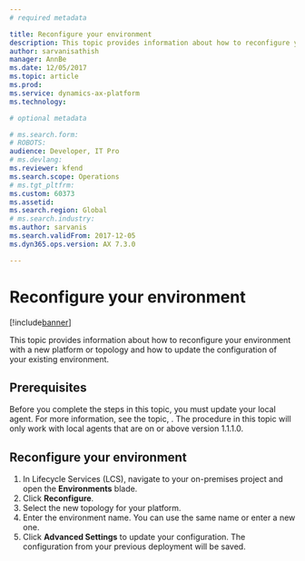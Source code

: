 ```yaml
---
# required metadata

title: Reconfigure your environment
description: This topic provides information about how to reconfigure your environment with a new platform or topology and how to update the configuration of your existing environment.
author: sarvanisathish
manager: AnnBe
ms.date: 12/05/2017
ms.topic: article
ms.prod: 
ms.service: dynamics-ax-platform
ms.technology: 

# optional metadata

# ms.search.form: 
# ROBOTS: 
audience: Developer, IT Pro
# ms.devlang: 
ms.reviewer: kfend
ms.search.scope: Operations
# ms.tgt_pltfrm: 
ms.custom: 60373
ms.assetid: 
ms.search.region: Global
# ms.search.industry: 
ms.author: sarvanis
ms.search.validFrom: 2017-12-05
ms.dyn365.ops.version: AX 7.3.0

---
```

# Reconfigure your environment

[!include[banner](../includes/banner.md)]

This topic provides information about how to reconfigure your environment with a new platform or topology and how to update the configuration of your existing environment.  

## Prerequisites
Before you complete the steps in this topic, you must update your local agent. For more information, see the topic, . The procedure in this topic will only work with local agents that are on or above version 1.1.1.0. 

## Reconfigure your environment

1. In Lifecycle Services (LCS), navigate to your on-premises project and open the **Environments** blade. 
2. Click **Reconfigure**.
3. Select the new topology for your platform. 
4. Enter the environment name. You can use the same name or enter a new one. 
5. Click **Advanced Settings** to update your configuration. The configuration from your previous deployment will be saved. 
